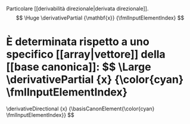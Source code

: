 Particolare [[derivabilità direzionale|derivata direzionale]].
$$
\Huge
\derivativePartial
	{\mathbf{x}}
	{\fmlInputElementIndex}
$$

È determinata rispetto a uno specifico [[array|vettore]] della [[base canonica]]:
$$
\Large
\derivativePartial
	{x}
	{\color{cyan} \fmlInputElementIndex}
=
\derivativeDirectional
	{x}
	{\basisCanonElement{\color{cyan} \fmlInputElementIndex}}
$$
